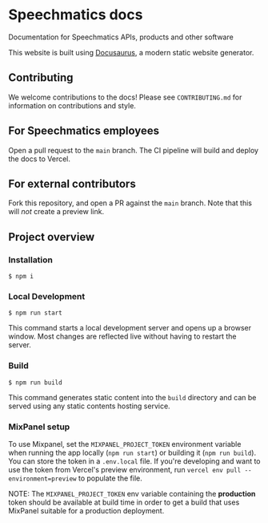 # Speechmatics docs

Documentation for Speechmatics APIs, products and other software

This website is built using [Docusaurus](https://docusaurus.io/), a modern static website generator.

## Contributing

We welcome contributions to the docs! Please see `CONTRIBUTING.md` for information on contributions and style.

## For Speechmatics employees

Open a pull request to the `main` branch. The CI pipeline will build and deploy the docs to Vercel.

## For external contributors

Fork this repository, and open a PR against the `main` branch. Note that this will *not* create a preview link.

## Project overview

### Installation

```
$ npm i
```

### Local Development

```
$ npm run start
```

This command starts a local development server and opens up a browser window. Most changes are reflected live without having to restart the server.

### Build

```
$ npm run build
```

This command generates static content into the `build` directory and can be served using any static contents hosting service.

### MixPanel setup

To use Mixpanel, set the `MIXPANEL_PROJECT_TOKEN` environment variable when running the app locally (`npm run start`) or building it (`npm run build`). You can store the token in a `.env.local` file. If you're developing and want to use the token from Vercel's preview environment, run `vercel env pull --environment=preview` to populate the file.


NOTE: The `MIXPANEL_PROJECT_TOKEN` env variable containing the **production** token should be available at build time in order to get a build that uses MixPanel suitable for a production deployment.
